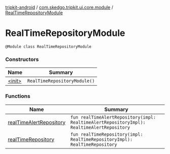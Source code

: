 [tripkit-android](../../index.md) / [com.skedgo.tripkit.ui.core.module](../index.md) / [RealTimeRepositoryModule](./index.md)

# RealTimeRepositoryModule

`@Module class RealTimeRepositoryModule`

### Constructors

| Name | Summary |
|---|---|
| [&lt;init&gt;](-init-.md) | `RealTimeRepositoryModule()` |

### Functions

| Name | Summary |
|---|---|
| [realTimeAlertRepository](real-time-alert-repository.md) | `fun realTimeAlertRepository(impl: RealtimeAlertRepositoryImpl): RealtimeAlertRepository` |
| [realTimeRepository](real-time-repository.md) | `fun realTimeRepository(impl: RealTimeRepositoryImpl): RealTimeRepository` |

